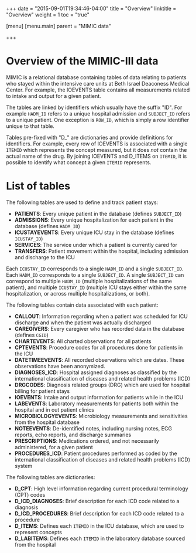 +++
date = "2015-09-01T19:34:46-04:00"
title = "Overview"
linktitle = "Overview"
weight = 1
toc = "true"

[menu]
  [menu.main]
    parent = "MIMIC data"

+++


# Overview of the MIMIC-III data

MIMIC is a relational database containing tables of data relating to patients who stayed within the intensive care units at Beth Israel Deaconess Medical Center. For example, the IOEVENTS table contains all measurements related to intake and output for a given patient. 

The tables are linked by identifiers which usually have the suffix "ID". For example `HADM_ID` refers to a unique hospital admission and `SUBJECT_ID` refers to a unique patient. One exception is `ROW_ID`, which is simply a row identifier unique to that table.

Tables pre-fixed with "D_" are dictionaries and provide definitions for identifiers. For example, every row of IOEVENTS is associated with a single `ITEMID` which represents the concept measured, but it does *not* contain the actual name of the drug. By joining IOEVENTS and D_ITEMS on `ITEMID`, it is possible to identify what concept a given `ITEMID` represents.

# List of tables

The following tables are used to define and track patient stays:

 - **PATIENTS**: Every unique patient in the database (defines `SUBJECT_ID`)
 - **ADMISSIONS**: Every unique hospitalization for each patient in the database (defines `HADM_ID`)
 - **ICUSTAYEVENTS**: Every unique ICU stay in the database (defines `ICUSTAY_ID`)
 - **SERVICES**: The service under which a patient is currently cared for
 - **TRANSFERS**: Patient movement within the hospital, including admission and discharge to the ICU

Each `ICUSTAY_ID` corresponds to a single `HADM_ID` and a single `SUBJECT_ID`. Each `HADM_ID` corresponds to a single `SUBJECT_ID`. A single `SUBJECT_ID` can correspond to multiple `HADM_ID` (multiple hospitalizations of the same patient), and multiple `ICUSTAY_ID` (multiple ICU stays either within the same hospitalization, or across multiple hospitalizations, or both).
 
The following tables contain data associated with each patient:

 - **CALLOUT**: Information regarding when a patient was scheduled for ICU discharge and when the patient was actually discharged
 - **CAREGIVERS**: Every caregiver who has recorded data in the database (defines `CGID`)
 - **CHARTEVENTS**: All charted observations for all patients
 - **CPTEVENTS**: Procedure codes for all procedures done for patients in the ICU
 - **DATETIMEEVENTS**: All recorded observations which are dates. These observations have been anonymized.
 - **DIAGNOSES_ICD**: Hospital assigned diagnoses as classified by the international classification of diseases and related health problems (ICD)
 - **DRGCODES**: Diagnosis related groups (DRG) which are used for hospital billing for patient stays
 - **IOEVENTS**: Intake and output information for patients while in the ICU
 - **LABEVENTS**: Laboratory measurements for patients both within the hospital and in out patient clinics
 - **MICROBIOLOGYEVENTS**: Microbiology measurements and sensitivities from the hospital database
 - **NOTEEVENTS**: De-identified notes, including nursing notes, ECG reports, echo reports, and discharge summaries
 - **PRESCRIPTIONS**: Medications ordered, and not necessarily administered, for a given patient
 - **PROCEDURES_ICD**: Patient procedures performed as coded by the international classification of diseases and related health problems (ICD) system
 
The following tables are dictionaries:
 
 - **D_CPT**: High level information regarding current procedural terminology (CPT) codes
 - **D_ICD_DIAGNOSES**: Brief description for each ICD code related to a diagnosis
 - **D_ICD_PROCEDURES**: Brief description for each ICD code related to a procedure
 - **D_ITEMS**: Defines each `ITEMID` in the ICU database, which are used to represent concepts
 - **D_LABITEMS**: Defines each `ITEMID` in the laboratory database sourced from the hospital

